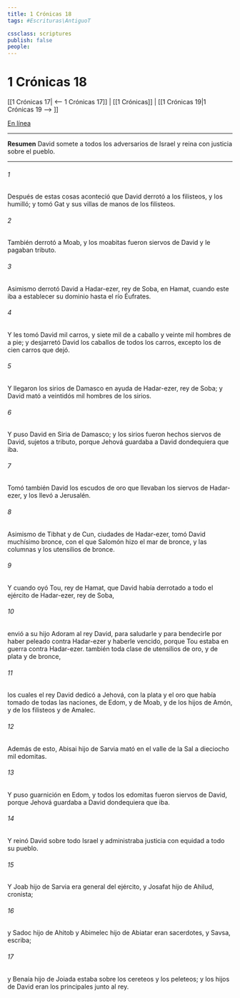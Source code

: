 ```yaml
---
title: 1 Crónicas 18
tags: #Escrituras\AntiguoT

cssclass: scriptures
publish: false
people:
---
```


# 1 Crónicas 18
[[1 Crónicas 17| <-- 1 Crónicas 17]] | [[1 Crónicas]] | [[1 Crónicas 19|1 Crónicas 19 --> ]]

[En línea](https://churchofjesuschrist.org/study/scriptures/ot/1-chr/18?lang=spa)

---
__Resumen__
David somete a todos los adversarios de Israel y reina con justicia sobre el pueblo.

---
###### 1 
Después de estas cosas aconteció que David derrotó a los filisteos, y los humilló; y tomó Gat y sus villas de manos de los filisteos.

###### 2 
También derrotó a Moab, y los moabitas fueron siervos de David y le pagaban tributo.

###### 3 
Asimismo derrotó David a Hadar-ezer, rey de Soba, en Hamat, cuando este iba a establecer su dominio hasta el río Éufrates.

###### 4 
Y les tomó David mil carros, y siete mil de a caballo y veinte mil hombres de a pie; y desjarretó David los caballos de todos los carros, excepto los de cien carros que dejó.

###### 5 
Y llegaron los sirios de Damasco en ayuda de Hadar-ezer, rey de Soba; y David mató a veintidós mil hombres de los sirios.

###### 6 
Y puso David  en Siria de Damasco; y los sirios fueron hechos siervos de David, sujetos a tributo, porque Jehová guardaba a David dondequiera que iba.

###### 7 
Tomó también David los escudos de oro que llevaban los siervos de Hadar-ezer, y los llevó a Jerusalén.

###### 8 
Asimismo de Tibhat y de Cun, ciudades de Hadar-ezer, tomó David muchísimo bronce, con el que Salomón hizo el mar de bronce, y las columnas y los utensilios de bronce.

###### 9 
Y cuando oyó Tou, rey de Hamat, que David había derrotado a todo el ejército de Hadar-ezer, rey de Soba,

###### 10 
envió a su hijo Adoram al rey David, para saludarle y para bendecirle por haber peleado contra Hadar-ezer y haberle vencido, porque Tou estaba en guerra contra Hadar-ezer.  también toda clase de utensilios de oro, y de plata y de bronce,

###### 11 
los cuales el rey David dedicó a Jehová, con la plata y el oro que había tomado de todas las naciones, de Edom, y de Moab, y de los hijos de Amón, y de los filisteos y de Amalec.

###### 12 
Además de esto, Abisai hijo de Sarvia mató en el valle de la Sal a dieciocho mil edomitas.

###### 13 
Y puso guarnición en Edom, y todos los edomitas fueron siervos de David, porque Jehová guardaba a David dondequiera que iba.

###### 14 
Y reinó David sobre todo Israel y administraba justicia con equidad a todo su pueblo.

###### 15 
Y Joab hijo de Sarvia era general del ejército, y Josafat hijo de Ahilud, cronista;

###### 16 
y Sadoc hijo de Ahitob y Abimelec hijo de Abiatar eran sacerdotes, y Savsa, escriba;

###### 17 
y Benaía hijo de Joiada estaba sobre los cereteos y los peleteos; y los hijos de David eran los principales junto al rey.

